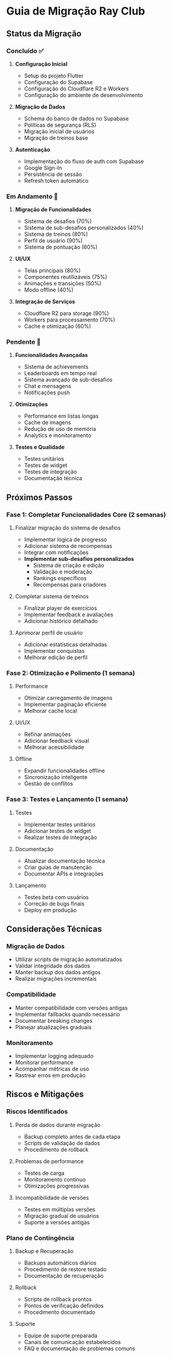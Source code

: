 # Guia de Migração Ray Club

## Status da Migração

### Concluído ✅
1. **Configuração Inicial**
   - Setup do projeto Flutter
   - Configuração do Supabase
   - Configuração do Cloudflare R2 e Workers
   - Configuração do ambiente de desenvolvimento

2. **Migração de Dados**
   - Schema do banco de dados no Supabase
   - Políticas de segurança (RLS)
   - Migração inicial de usuários
   - Migração de treinos base

3. **Autenticação**
   - Implementação do fluxo de auth com Supabase
   - Google Sign-In
   - Persistência de sessão
   - Refresh token automático

### Em Andamento 🔄
1. **Migração de Funcionalidades**
   - Sistema de desafios (70%)
   - Sistema de sub-desafios personalizados (40%)
   - Sistema de treinos (80%)
   - Perfil de usuário (90%)
   - Sistema de pontuação (60%)

2. **UI/UX**
   - Telas principais (80%)
   - Componentes reutilizáveis (75%)
   - Animações e transições (50%)
   - Modo offline (40%)

3. **Integração de Serviços**
   - Cloudflare R2 para storage (90%)
   - Workers para processamento (70%)
   - Cache e otimização (60%)

### Pendente 📝
1. **Funcionalidades Avançadas**
   - Sistema de achievements
   - Leaderboards em tempo real
   - Sistema avançado de sub-desafios
   - Chat e mensagens
   - Notificações push

2. **Otimizações**
   - Performance em listas longas
   - Cache de imagens
   - Redução de uso de memória
   - Analytics e monitoramento

3. **Testes e Qualidade**
   - Testes unitários
   - Testes de widget
   - Testes de integração
   - Documentação técnica

## Próximos Passos

### Fase 1: Completar Funcionalidades Core (2 semanas)
1. Finalizar migração do sistema de desafios
   - Implementar lógica de progresso
   - Adicionar sistema de recompensas
   - Integrar com notificações
   - **Implementar sub-desafios personalizados**
     * Sistema de criação e edição
     * Validação e moderação
     * Rankings específicos
     * Recompensas para criadores

2. Completar sistema de treinos
   - Finalizar player de exercícios
   - Implementar feedback e avaliações
   - Adicionar histórico detalhado

3. Aprimorar perfil de usuário
   - Adicionar estatísticas detalhadas
   - Implementar conquistas
   - Melhorar edição de perfil

### Fase 2: Otimização e Polimento (1 semana)
1. Performance
   - Otimizar carregamento de imagens
   - Implementar paginação eficiente
   - Melhorar cache local

2. UI/UX
   - Refinar animações
   - Adicionar feedback visual
   - Melhorar acessibilidade

3. Offline
   - Expandir funcionalidades offline
   - Sincronização inteligente
   - Gestão de conflitos

### Fase 3: Testes e Lançamento (1 semana)
1. Testes
   - Implementar testes unitários
   - Adicionar testes de widget
   - Realizar testes de integração

2. Documentação
   - Atualizar documentação técnica
   - Criar guias de manutenção
   - Documentar APIs e integrações

3. Lançamento
   - Testes beta com usuários
   - Correção de bugs finais
   - Deploy em produção

## Considerações Técnicas

### Migração de Dados
- Utilizar scripts de migração automatizados
- Validar integridade dos dados
- Manter backup dos dados antigos
- Realizar migrações incrementais

### Compatibilidade
- Manter compatibilidade com versões antigas
- Implementar fallbacks quando necessário
- Documentar breaking changes
- Planejar atualizações graduais

### Monitoramento
- Implementar logging adequado
- Monitorar performance
- Acompanhar métricas de uso
- Rastrear erros em produção

## Riscos e Mitigações

### Riscos Identificados
1. Perda de dados durante migração
   - Backup completo antes de cada etapa
   - Scripts de validação de dados
   - Procedimento de rollback

2. Problemas de performance
   - Testes de carga
   - Monitoramento contínuo
   - Otimizações progressivas

3. Incompatibilidade de versões
   - Testes em múltiplas versões
   - Migração gradual de usuários
   - Suporte a versões antigas

### Plano de Contingência
1. Backup e Recuperação
   - Backups automáticos diários
   - Procedimento de restore testado
   - Documentação de recuperação

2. Rollback
   - Scripts de rollback prontos
   - Pontos de verificação definidos
   - Procedimento documentado

3. Suporte
   - Equipe de suporte preparada
   - Canais de comunicação estabelecidos
   - FAQ e documentação de problemas comuns 